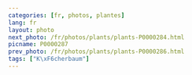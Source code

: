 ```yaml
---
categories: [fr, photos, plantes]
lang: fr
layout: photo
next_photo: /fr/photos/plants/plants-P0000284.html
picname: P0000287
prev_photo: /fr/photos/plants/plants-P0000286.html
tags: ["K\xF6cherbaum"]
---
```


